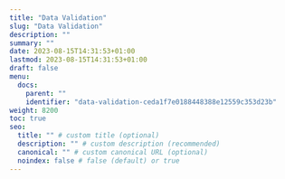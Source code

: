 ```yaml
---
title: "Data Validation"
slug: "Data Validation"
description: ""
summary: ""
date: 2023-08-15T14:31:53+01:00
lastmod: 2023-08-15T14:31:53+01:00
draft: false
menu:
  docs:
    parent: ""
    identifier: "data-validation-ceda1f7e0188448388e12559c353d23b"
weight: 8200
toc: true
seo:
  title: "" # custom title (optional)
  description: "" # custom description (recommended)
  canonical: "" # custom canonical URL (optional)
  noindex: false # false (default) or true
---
```

